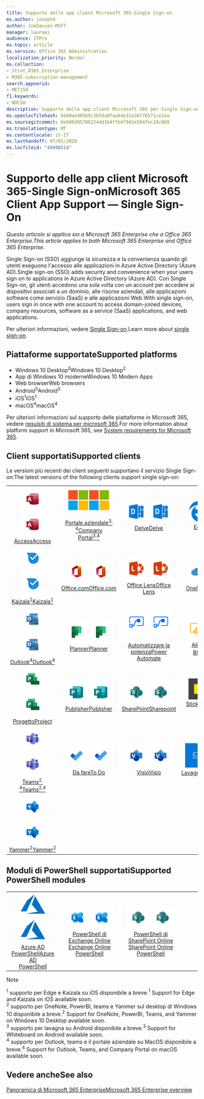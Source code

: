 ```yaml
---
title: Supporto delle app client Microsoft 365-Single Sign-on
ms.author: josephd
author: JoeDavies-MSFT
manager: laurawi
audience: ITPro
ms.topic: article
ms.service: Office 365 Administration
localization_priority: Normal
ms.collection:
- Strat_O365_Enterprise
- M365-subscription-management
search.appverid:
- MET150
f1.keywords:
- NOCSH
description: Supporto delle app client Microsoft 365 per Single Sign-on.
ms.openlocfilehash: beb0ae405b9c365da0faa64e31a36f7b571ce1aa
ms.sourcegitcommit: 6e608d957082244d1b4ffb47942e5847ec18c0b9
ms.translationtype: MT
ms.contentlocale: it-IT
ms.lasthandoff: 07/01/2020
ms.locfileid: "44998514"
---
```

# <a name="microsoft-365-client-app-support--single-sign-on"></a><span data-ttu-id="2338e-103">Supporto delle app client Microsoft 365-Single Sign-on</span><span class="sxs-lookup"><span data-stu-id="2338e-103">Microsoft 365 Client App Support — Single Sign-On</span></span>

<span data-ttu-id="2338e-104">*Questo articolo si applica sia a Microsoft 365 Enterprise che a Office 365 Enterprise.*</span><span class="sxs-lookup"><span data-stu-id="2338e-104">*This article applies to both Microsoft 365 Enterprise and Office 365 Enterprise.*</span></span>

<span data-ttu-id="2338e-105">Single Sign-on (SSO) aggiunge la sicurezza e la convenienza quando gli utenti eseguono l'accesso alle applicazioni in Azure Active Directory (Azure AD).</span><span class="sxs-lookup"><span data-stu-id="2338e-105">Single sign-on (SSO) adds security and convenience when your users sign on to applications in Azure Active Directory (Azure AD).</span></span> <span data-ttu-id="2338e-106">Con Single Sign-on, gli utenti accedono una sola volta con un account per accedere ai dispositivi associati a un dominio, alle risorse aziendali, alle applicazioni software come servizio (SaaS) e alle applicazioni Web.</span><span class="sxs-lookup"><span data-stu-id="2338e-106">With single sign-on, users sign in once with one account to access domain-joined devices, company resources, software as a service (SaaS) applications, and web applications.</span></span>

<span data-ttu-id="2338e-107">Per ulteriori informazioni, vedere [Single Sign-on](https://docs.microsoft.com/azure/active-directory/manage-apps/what-is-single-sign-on).</span><span class="sxs-lookup"><span data-stu-id="2338e-107">Learn more about [single sign-on](https://docs.microsoft.com/azure/active-directory/manage-apps/what-is-single-sign-on).</span></span>

## <a name="supported-platforms"></a><span data-ttu-id="2338e-108">Piattaforme supportate</span><span class="sxs-lookup"><span data-stu-id="2338e-108">Supported platforms</span></span>

 - <span data-ttu-id="2338e-109">Windows 10 Desktop<sup>2</sup></span><span class="sxs-lookup"><span data-stu-id="2338e-109">Windows 10 Desktop<sup>2</sup></span></span>
 - <span data-ttu-id="2338e-110">App di Windows 10 moderne</span><span class="sxs-lookup"><span data-stu-id="2338e-110">Windows 10 Modern Apps</span></span>
 - <span data-ttu-id="2338e-111">Web browser</span><span class="sxs-lookup"><span data-stu-id="2338e-111">Web browsers</span></span>
 - <span data-ttu-id="2338e-112">Android<sup>3</sup></span><span class="sxs-lookup"><span data-stu-id="2338e-112">Android<sup>3</sup></span></span>
 - <span data-ttu-id="2338e-113">iOS<sup>1</sup></span><span class="sxs-lookup"><span data-stu-id="2338e-113">iOS<sup>1</sup></span></span>
 - <span data-ttu-id="2338e-114">macOS<sup>4</sup></span><span class="sxs-lookup"><span data-stu-id="2338e-114">macOS<sup>4</sup></span></span>

<span data-ttu-id="2338e-115">Per ulteriori informazioni sul supporto delle piattaforme in Microsoft 365, vedere [requisiti di sistema per microsoft 365](https://products.office.com/office-system-requirements).</span><span class="sxs-lookup"><span data-stu-id="2338e-115">For more information about platform support in Microsoft 365, see [System requirements for Microsoft 365](https://products.office.com/office-system-requirements).</span></span>

## <a name="supported-clients"></a><span data-ttu-id="2338e-116">Client supportati</span><span class="sxs-lookup"><span data-stu-id="2338e-116">Supported clients</span></span>

<span data-ttu-id="2338e-117">Le versioni più recenti dei client seguenti supportano il servizio Single Sign-on:</span><span class="sxs-lookup"><span data-stu-id="2338e-117">The latest versions of the following clients support single sign-on:</span></span>

| | | | | | |
|:---:|:---:|:---:|:---:|:---:|:---:|
| <span data-ttu-id="2338e-118">![Icona Access](media/o365-access-64x64.png)</span><span class="sxs-lookup"><span data-stu-id="2338e-118">![Access icon](media/o365-access-64x64.png)</span></span> <br> [<span data-ttu-id="2338e-119">Access</span><span class="sxs-lookup"><span data-stu-id="2338e-119">Access</span></span>](https://products.office.com/access) | <span data-ttu-id="2338e-120">![Icona portale aziendale](media/o365-microsoft-64x64.png)</span><span class="sxs-lookup"><span data-stu-id="2338e-120">![Company portal icon](media/o365-microsoft-64x64.png)</span></span> <br> [<span data-ttu-id="2338e-121"><br>Portale aziendale<sup>3, 4</sup></span><span class="sxs-lookup"><span data-stu-id="2338e-121">Company <br> Portal<sup>3,4</sup> </span></span>](https://docs.microsoft.com/intune-user-help/sign-in-to-the-company-portal) | <span data-ttu-id="2338e-122">![Icona di approfondimento](media/o365-delve-64x64.png)</span><span class="sxs-lookup"><span data-stu-id="2338e-122">![Delve icon](media/o365-delve-64x64.png)</span></span> <br> [<span data-ttu-id="2338e-123">Delve</span><span class="sxs-lookup"><span data-stu-id="2338e-123">Delve</span></span>](https://products.office.com/business/intelligent-search) | <span data-ttu-id="2338e-124">![Icona del server perimetrale](media/o365-edge-64x64.png)</span><span class="sxs-lookup"><span data-stu-id="2338e-124">![Edge icon](media/o365-edge-64x64.png)</span></span> <br> [<span data-ttu-id="2338e-125">Edge<sup>1</sup></span><span class="sxs-lookup"><span data-stu-id="2338e-125">Edge<sup>1</sup></span></span>](https://www.microsoft.com/windows/microsoft-edge) | <span data-ttu-id="2338e-126">![Icona Excel](media/o365-excel-64x64.png)</span><span class="sxs-lookup"><span data-stu-id="2338e-126">![Excel icon](media/o365-excel-64x64.png)</span></span> <br> [<span data-ttu-id="2338e-127">Excel</span><span class="sxs-lookup"><span data-stu-id="2338e-127">Excel</span></span>](https://products.office.com/excel) 
| <span data-ttu-id="2338e-128">![Icona di Kaizala](media/o365-kaizala-64x64.png)</span><span class="sxs-lookup"><span data-stu-id="2338e-128">![Kaizala icon](media/o365-kaizala-64x64.png)</span></span> <br> [<span data-ttu-id="2338e-129">Kaizala<sup>1</sup></span><span class="sxs-lookup"><span data-stu-id="2338e-129">Kaizala<sup>1</sup></span></span>](https://products.office.com/en/business/microsoft-kaizala) | <span data-ttu-id="2338e-130">![Icona Office.com](media/o365-office-64x64.png)</span><span class="sxs-lookup"><span data-stu-id="2338e-130">![Office.com icon](media/o365-office-64x64.png)</span></span> <br> [<span data-ttu-id="2338e-131">Office.com</span><span class="sxs-lookup"><span data-stu-id="2338e-131">Office.com</span></span>](https://www.office.com/) | <span data-ttu-id="2338e-132">![Icona dell'obiettivo](media/o365-lens-64x64.png)</span><span class="sxs-lookup"><span data-stu-id="2338e-132">![Lens icon](media/o365-lens-64x64.png)</span></span> <br> [<span data-ttu-id="2338e-133">Office Lens</span><span class="sxs-lookup"><span data-stu-id="2338e-133">Office Lens</span></span>](https://www.microsoft.com/p/office-lens/9wzdncrfj3t8?activetab=pivot%3Aoverviewtab) | <span data-ttu-id="2338e-134">![Icona di OneDrive for business](media/o365-OneDrive-64x64.png)</span><span class="sxs-lookup"><span data-stu-id="2338e-134">![OneDrive for Business icon](media/o365-OneDrive-64x64.png)</span></span> <br> [<span data-ttu-id="2338e-135">OneDrive</span><span class="sxs-lookup"><span data-stu-id="2338e-135">OneDrive</span></span>](https://products.office.com/onedrive-for-business/online-cloud-storage) | <span data-ttu-id="2338e-136">![Icona di OneNote](media/o365-OneNote-64x64.png)</span><span class="sxs-lookup"><span data-stu-id="2338e-136">![OneNote icon](media/o365-OneNote-64x64.png)</span></span> <br> [<span data-ttu-id="2338e-137">OneNote<sup>2</sup></span><span class="sxs-lookup"><span data-stu-id="2338e-137">OneNote<sup>2</sup></span></span>](https://products.office.com/onenote) 
| <span data-ttu-id="2338e-138">![Icona di Outlook](media/o365-outlook-64x64.png)</span><span class="sxs-lookup"><span data-stu-id="2338e-138">![Outlook icon](media/o365-outlook-64x64.png)</span></span> <br> [<span data-ttu-id="2338e-139">Outlook<sup>4</sup></span><span class="sxs-lookup"><span data-stu-id="2338e-139">Outlook<sup>4</sup></span></span>](https://products.office.com/outlook) | <span data-ttu-id="2338e-140">![Icona Planner](media/o365-planner-64x64.png)</span><span class="sxs-lookup"><span data-stu-id="2338e-140">![Planner icon](media/o365-planner-64x64.png)</span></span> <br> [<span data-ttu-id="2338e-141">Planner</span><span class="sxs-lookup"><span data-stu-id="2338e-141">Planner</span></span>](https://products.office.com/business/task-management-software) | <span data-ttu-id="2338e-142">![Icona Power automatizzate](media/o365-flow-64x64.png)</span><span class="sxs-lookup"><span data-stu-id="2338e-142">![Power Automate icon](media/o365-flow-64x64.png)</span></span> <br> [<span data-ttu-id="2338e-143"><br>Automatizzare la potenza</span><span class="sxs-lookup"><span data-stu-id="2338e-143">Power <br> Automate</span></span>](https://flow.microsoft.com) | <span data-ttu-id="2338e-144">![Icona PowerBI](media/o365-powerbi-64x64.png)</span><span class="sxs-lookup"><span data-stu-id="2338e-144">![PowerBI icon](media/o365-powerbi-64x64.png)</span></span> <br> [<span data-ttu-id="2338e-145">Alimentazione BI<sup>2</sup></span><span class="sxs-lookup"><span data-stu-id="2338e-145">Power BI<sup>2</sup></span></span>](https://powerbi.microsoft.com)| <span data-ttu-id="2338e-146">![Icona PowerPoint](media/o365-powerpoint-64x64.png)</span><span class="sxs-lookup"><span data-stu-id="2338e-146">![PowerPoint icon](media/o365-powerpoint-64x64.png)</span></span> <br> [<span data-ttu-id="2338e-147">PowerPoint</span><span class="sxs-lookup"><span data-stu-id="2338e-147">PowerPoint</span></span>](https://products.office.com/powerpoint) 
| <span data-ttu-id="2338e-148">![Icona progetto](media/o365-project-64x64.png)</span><span class="sxs-lookup"><span data-stu-id="2338e-148">![Project icon](media/o365-project-64x64.png)</span></span> <br> [<span data-ttu-id="2338e-149">Progetto</span><span class="sxs-lookup"><span data-stu-id="2338e-149">Project</span></span>](https://products.office.com/project) | <span data-ttu-id="2338e-150">![Icona di Publisher](media/o365-publisher-64x64.png)</span><span class="sxs-lookup"><span data-stu-id="2338e-150">![Publisher icon](media/o365-publisher-64x64.png)</span></span> <br> [<span data-ttu-id="2338e-151">Publisher</span><span class="sxs-lookup"><span data-stu-id="2338e-151">Publisher</span></span>](https://products.office.com/publisher) | <span data-ttu-id="2338e-152">![Icona di SharePoint](media/o365-sharepoint-64x64.png)</span><span class="sxs-lookup"><span data-stu-id="2338e-152">![SharePoint icon](media/o365-sharepoint-64x64.png)</span></span> <br> [<span data-ttu-id="2338e-153">SharePoint</span><span class="sxs-lookup"><span data-stu-id="2338e-153">Sharepoint</span></span>](https://products.office.com/sharepoint) | <span data-ttu-id="2338e-154">![Icona note adesive](media/o365-stickynotes-64x64.png)</span><span class="sxs-lookup"><span data-stu-id="2338e-154">![Sticky Notes icon](media/o365-stickynotes-64x64.png)</span></span> <br> [<span data-ttu-id="2338e-155">Sticky Notes</span><span class="sxs-lookup"><span data-stu-id="2338e-155">Sticky Notes</span></span>](https://www.microsoft.com/p/microsoft-sticky-notes/9nblggh4qghw)  | <span data-ttu-id="2338e-156">![Icona Sway](media/o365-sway-64x64.png)</span><span class="sxs-lookup"><span data-stu-id="2338e-156">![Sway icon](media/o365-sway-64x64.png)</span></span> <br> [<span data-ttu-id="2338e-157">Sway</span><span class="sxs-lookup"><span data-stu-id="2338e-157">Sway</span></span>](https://sway.com) 
| <span data-ttu-id="2338e-158">![icona di Teams](media/o365-teams-64x64.png)</span><span class="sxs-lookup"><span data-stu-id="2338e-158">![Teams icon](media/o365-teams-64x64.png)</span></span> <br> [<span data-ttu-id="2338e-159">Teams<sup>2, 4</sup></span><span class="sxs-lookup"><span data-stu-id="2338e-159">Teams<sup>2,4</sup></span></span>](https://products.office.com/microsoft-teams/group-chat-software) | <span data-ttu-id="2338e-160">![Icona da fare](media/o365-todo-64x64.png)</span><span class="sxs-lookup"><span data-stu-id="2338e-160">![To Do icon](media/o365-todo-64x64.png)</span></span> <br> [<span data-ttu-id="2338e-161">Da fare</span><span class="sxs-lookup"><span data-stu-id="2338e-161">To Do</span></span>](https://todo.microsoft.com) | <span data-ttu-id="2338e-162">![Icona Visio](media/o365-visio-64x64.png)</span><span class="sxs-lookup"><span data-stu-id="2338e-162">![Visio icon](media/o365-visio-64x64.png)</span></span> <br> [<span data-ttu-id="2338e-163">Visio</span><span class="sxs-lookup"><span data-stu-id="2338e-163">Visio</span></span>](https://products.office.com/visio/flowchart-software) | <span data-ttu-id="2338e-164">![Icona lavagna](media/o365-whiteboard-64x64.png)</span><span class="sxs-lookup"><span data-stu-id="2338e-164">![Whiteboard icon](media/o365-whiteboard-64x64.png)</span></span> <br> [<span data-ttu-id="2338e-165">Lavagna<sup>3</sup></span><span class="sxs-lookup"><span data-stu-id="2338e-165">Whiteboard<sup>3</sup></span></span>](https://whiteboard.microsoft.com/) | <span data-ttu-id="2338e-166">![Icona Word](media/o365-word-64x64.png)</span><span class="sxs-lookup"><span data-stu-id="2338e-166">![Word icon](media/o365-word-64x64.png)</span></span> <br> [<span data-ttu-id="2338e-167">Word</span><span class="sxs-lookup"><span data-stu-id="2338e-167">Word</span></span>](https://products.office.com/word) 
| <span data-ttu-id="2338e-168">![Icona di Yammer](media/o365-yammer-64x64.png)</span><span class="sxs-lookup"><span data-stu-id="2338e-168">![Yammer icon](media/o365-yammer-64x64.png)</span></span> <br> [<span data-ttu-id="2338e-169">Yammer<sup>2</sup></span><span class="sxs-lookup"><span data-stu-id="2338e-169">Yammer<sup>2</sup></span></span>](https://products.office.com/yammer/yammer-overview) |

## <a name="supported-powershell-modules"></a><span data-ttu-id="2338e-170">Moduli di PowerShell supportati</span><span class="sxs-lookup"><span data-stu-id="2338e-170">Supported PowerShell modules</span></span>

| | | | | | |
|:---:|:---:|:---:|:---:|:---:|:---:|
| <span data-ttu-id="2338e-171">![Icona di Azure](media/o365-azure-64x64.png)</span><span class="sxs-lookup"><span data-stu-id="2338e-171">![Azure icon](media/o365-azure-64x64.png)</span></span> <br> [<span data-ttu-id="2338e-172">Azure AD <br> PowerShell</span><span class="sxs-lookup"><span data-stu-id="2338e-172">Azure AD <br> PowerShell</span></span>](https://docs.microsoft.com/powershell/azure/active-directory/overview?view=azureadps-2.0) | <span data-ttu-id="2338e-173">![Icona di Exchange](media/o365-exchange-64x64.png)</span><span class="sxs-lookup"><span data-stu-id="2338e-173">![Exchange icon](media/o365-exchange-64x64.png)</span></span> <br> [<span data-ttu-id="2338e-174">PowerShell di Exchange Online <br></span><span class="sxs-lookup"><span data-stu-id="2338e-174">Exchange Online <br> PowerShell</span></span>](https://docs.microsoft.com/powershell/exchange/exchange-online/exchange-online-powershell?view=exchange-ps) | <span data-ttu-id="2338e-175">![Icona di SharePoint](media/o365-sharepoint-64x64.png)</span><span class="sxs-lookup"><span data-stu-id="2338e-175">![SharePoint icon](media/o365-sharepoint-64x64.png)</span></span> <br> [<span data-ttu-id="2338e-176">PowerShell di SharePoint Online <br></span><span class="sxs-lookup"><span data-stu-id="2338e-176">SharePoint Online <br> PowerShell</span></span>](https://docs.microsoft.com/powershell/sharepoint/sharepoint-online/connect-sharepoint-online)

> [!NOTE]
> <span data-ttu-id="2338e-177"><sup>1</sup> supporto per Edge e Kaizala su iOS disponibile a breve.</span><span class="sxs-lookup"><span data-stu-id="2338e-177"><sup>1</sup> Support for Edge and Kaizala on iOS available soon.</span></span> <br>
> <span data-ttu-id="2338e-178"><sup>2</sup> supporto per OneNote, PowerBI, teams e Yammer sul desktop di Windows 10 disponibile a breve.</span><span class="sxs-lookup"><span data-stu-id="2338e-178"><sup>2</sup> Support for OneNote, PowerBI, Teams, and Yammer on Windows 10 Desktop available soon.</span></span> <br>
> <span data-ttu-id="2338e-179"><sup>3</sup> supporto per lavagna su Android disponibile a breve.</span><span class="sxs-lookup"><span data-stu-id="2338e-179"><sup>3</sup> Support for Whiteboard on Android available soon.</span></span> <br>
> <span data-ttu-id="2338e-180"><sup>4</sup> supporto per Outlook, teams e il portale aziendale su MacOS disponibile a breve.</span><span class="sxs-lookup"><span data-stu-id="2338e-180"><sup>4</sup> Support for Outlook, Teams, and Company Portal on macOS available soon.</span></span> <br>

## <a name="see-also"></a><span data-ttu-id="2338e-181">Vedere anche</span><span class="sxs-lookup"><span data-stu-id="2338e-181">See also</span></span>

[<span data-ttu-id="2338e-182">Panoramica di Microsoft 365 Enterprise</span><span class="sxs-lookup"><span data-stu-id="2338e-182">Microsoft 365 Enterprise overview</span></span>](https://docs.microsoft.com/microsoft-365/enterprise/microsoft-365-overview)
